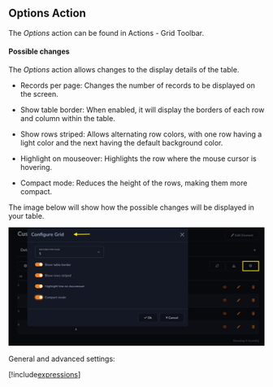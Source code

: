 ## Options Action

The *Options* action can be found in Actions - Grid Toolbar.

#### Possible changes

The *Options* action allows changes to the display details of the table.

- Records per page: Changes the number of records to be displayed on the screen.

- Show table border: When enabled, it will display the borders of each row and column within the table.

- Show rows striped: Allows alternating row colors, with one row having a light color and the next having the default background color.

- Highlight on mouseover: Highlights the row where the mouse cursor is hovering.

- Compact mode: Reduces the height of the rows, making them more compact.

The image below will show how the possible changes will be displayed in your table.

![](../../media/Action_options_example.png)

General and advanced settings:

[!include[expressions](overview_action.md)]